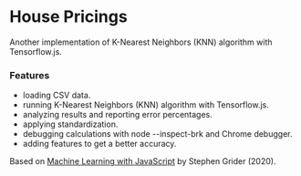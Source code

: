 # House Pricings

Another implementation of K-Nearest Neighbors (KNN) algorithm with Tensorflow.js.

### Features

- loading CSV data.
- running K-Nearest Neighbors (KNN) algorithm with Tensorflow.js.
- analyzing results and reporting error percentages.
- applying standardization.
- debugging calculations with node --inspect-brk and Chrome debugger.
- adding features to get a better accuracy.

Based on [Machine Learning with JavaScript](https://www.udemy.com/course/machine-learning-with-javascript/) by Stephen Grider (2020).
